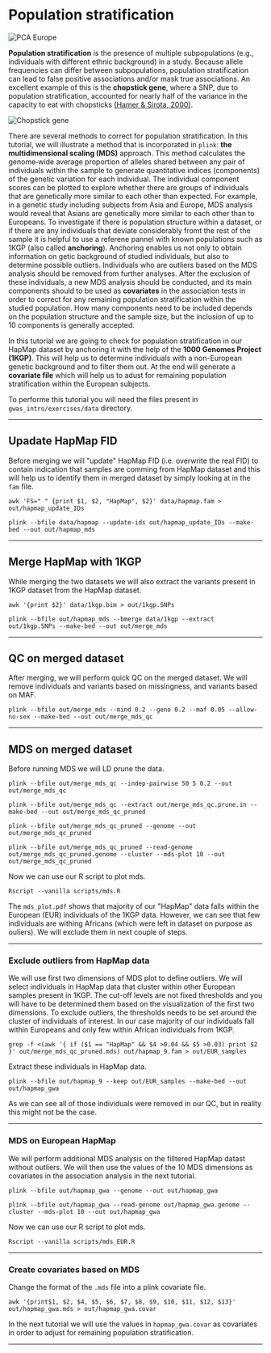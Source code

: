 # Population stratification

![PCA Europe](https://whyevolutionistrue.com/wp-content/uploads/2012/02/picture-210.png)

__Population stratification__ is the presence of multiple subpopulations (e.g., individuals with different ethnic background) in a study. Because allele frequencies can differ between subpopulations, population stratification can lead to false positive associations and/or mask true associations. An excellent example of this is the __chopstick gene__, where a SNP, due to population stratification, accounted for nearly half of the variance in the capacity to eat with chopsticks [(Hamer & Sirota, 2000)](https://www.nature.com/articles/4000662).

![Chopstick gene](https://pbs.twimg.com/media/EcOkZTDXgAYhr0w?format=jpg&name=large)

There are several methods to correct for population stratification. In this tutorial, we will illustrate a method that is incorporated in `plink`: __the multidimensional scaling (MDS)__ approach. This method calculates the genome‐wide average proportion of alleles shared between any pair of individuals within the sample to generate quantitative indices (components) of the genetic variation for each individual. The individual component scores can be plotted to explore whether there are groups of individuals that are genetically more similar to each other than expected. For example, in a genetic study including subjects from Asia and Europe, MDS analysis would reveal that Asians are genetically more similar to each other than to Europeans. To investigate if there is population structure within a dataset, or if there are any individuals that deviate considerably fromt the rest of the sample it is helpful to use a referene pannel with known populations such as 1KGP (also called __anchoring__). Anchoring enables us not only to obtain information on getic background of studied individuals, but also to determine possible outliers. Individuals who are outliers based on the MDS analysis should be removed from further analyses. After the exclusion of these individuals, a new MDS analysis should be conducted, and its main components should to be used as __covariates__ in the association tests in order to correct for any remaining population stratification within the studied population. How many components need to be included depends on the population structure and the sample size, but the inclusion of up to 10 components is generally accepted.

In this tutorial we are going to check for population stratification in our HapMap dataset by anchoring it with the help of the __1000 Genomes Project (1KGP)__. This will help us to determine individuals with a non-European genetic background and to filter them out. At the end will generate a __covariate file__ which will help us to adust for remaining population stratification within the European subjects.

To performe this tutorial you will need the files present in `gwas_intro/exercises/data` directory.

----

## Upadate HapMap FID

Before merging we will "update" HapMap FID (i.e. overwrite the real FID) to contain indication that samples are comming from HapMap dataset and this will help us to identify them in merged dataset by simply looking at in the `fam` file.

    awk 'FS=" " {print $1, $2, "HapMap", $2}' data/hapmap.fam > out/hapmap_update_IDs

    plink --bfile data/hapmap --update-ids out/hapmap_update_IDs --make-bed --out out/hapmap_mds

----

## Merge HapMap with 1KGP

While merging the two datasets we will also extract the variants present in 1KGP dataset from the HapMap dataset.

    awk '{print $2}' data/1kgp.bim > out/1kgp.SNPs
    
    plink --bfile out/hapmap_mds --bmerge data/1kgp --extract out/1kgp.SNPs --make-bed --out out/merge_mds

----

## QC on merged dataset

After merging, we will perform quick QC on the merged dataset. We will remove individuals and variants based on missingness, and variants based on MAF.

    plink --bfile out/merge_mds --mind 0.2 --geno 0.2 --maf 0.05 --allow-no-sex --make-bed --out out/merge_mds_qc

----

## MDS on merged dataset

Before running MDS we will LD prune the data.

    plink --bfile out/merge_mds_qc --indep-pairwise 50 5 0.2 --out out/merge_mds_qc

    plink --bfile out/merge_mds_qc --extract out/merge_mds_qc.prune.in --make-bed --out out/merge_mds_qc_pruned

    plink --bfile out/merge_mds_qc_pruned --genome --out out/merge_mds_qc_pruned

    plink --bfile out/merge_mds_qc_pruned --read-genome out/merge_mds_qc_pruned.genome --cluster --mds-plot 10 --out out/merge_mds_qc_pruned

Now we can use our R script to plot mds.
    
    Rscript --vanilla scripts/mds.R

The `mds_plot.pdf` shows that majority of our "HapMap" data falls within the European (EUR) individuals of the 1KGP data. However, we can see that few individuals are withing Africans (which were left in dataset on purpose as ouliers). We will exclude them in next couple of steps. 

----

### Exclude outliers from HapMap data

We will use first two dimensions of MDS plot to define outliers. We will select individuals in HapMap data that cluster within other European samples present in 1KGP. The cut-off levels are not fixed thresholds and you will have to be determined them based on the visualization of the first two dimensions. To exclude outliers, the thresholds needs to be set around the cluster of individuals of interest. In our case majority of our individuals fall within Europeans and only few within African individuals from 1KGP.

    grep -f <(awk '{ if ($1 == "HapMap" && $4 >0.04 && $5 >0.03) print $2 }' out/merge_mds_qc_pruned.mds) out/hapmap_9.fam > out/EUR_samples

Extract these individuals in HapMap data.

    plink --bfile out/hapmap_9 --keep out/EUR_samples --make-bed --out out/hapmap_gwa

As we can see all of those individuals were removed in our QC, but in reality this might not be the case.

----

### MDS on European HapMap

We will perform additional MDS analysis on the filltered HapMap datast without outliers. We will then use the values of the 10 MDS dimensions as covariates in the association analysis in the next tutorial.

    plink --bfile out/hapmap_gwa --genome --out out/hapmap_gwa

    plink --bfile out/hapmap_gwa --read-genome out/hapmap_gwa.genome --cluster --mds-plot 10 --out out/hapmap_gwa

Now we can use our R script to plot mds.
    
    Rscript --vanilla scripts/mds_EUR.R


----

### Create covariates based on MDS

Change the format of the `.mds` file into a plink covariate file.

    awk '{print$1, $2, $4, $5, $6, $7, $8, $9, $10, $11, $12, $13}' out/hapmap_gwa.mds > out/hapmap_gwa.covar

In the next tutorial we will use the values in `hapmap_gwa.covar` as covariates in order to adjust for remaining population stratification.

----